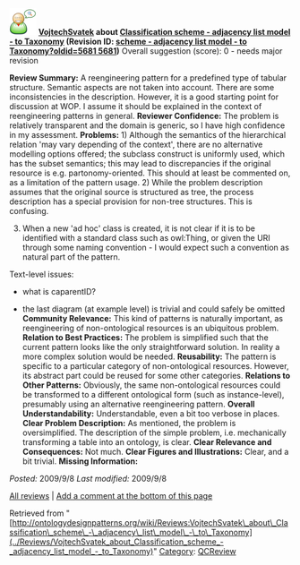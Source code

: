 [![](../images/thumb/2/29/Reviewer.png/48px-Reviewer.png)](../Image/Reviewer.png "Reviewer.png")
__[VojtechSvatek](../User/VojtechSvatek "User:VojtechSvatek") about [Classification scheme - adjacency list model - to Taxonomy](../Submissions/Classification_scheme_-_adjacency_list_model_-_to_Taxonomy "Submissions:Classification scheme - adjacency list model - to Taxonomy") (Revision ID: [scheme - adjacency list model - to Taxonomy?oldid=5681 5681](../Submissions/Classification "http://ontologydesignpatterns.org/wiki/Submissions:Classification"))__
Overall suggestion (score): 0 - needs major revision




 __Review Summary:__ A reengineering pattern for a predefined type of tabular structure. Semantic aspects are not taken into account. There are some inconsistencies in the description. 
However, it is a good starting point for discussion at WOP. I assume it should be explained in the context of reengineering patterns in general.
__Reviewer Confidence:__ The problem is relatively transparent and the domain is generic, so I have high confidence in my assessment.
__Problems:__ 1) Although the semantics of the hierarchical relation 'may vary depending of the context', there are no alternative modelling options offered; the subclass construct is uniformly used, which has the subset semantics; this may lead to discrepancies if the original resource is e.g. partonomy-oriented. This should at least be commented on, as a limitation of the pattern usage.
2) While the problem description assumes that the original source is structured as tree, the process description has a special provision for non-tree structures. This is confusing.


3) When a new 'ad hoc' class is created, it is not clear if it is to be identified with a standard class such as owl:Thing, or given the URI through some naming convention - I would expect such a convention as natural part of the pattern.


Text-level issues:
- what is caparentID?



- the last diagram (at example level) is trivial and could safely be omitted
__Community Relevance:__ This kind of patterns is naturally important, as reengineering of non-ontological resources is an ubiquitous problem.
__Relation to Best Practices:__ The problem is simplified such that the current pattern looks like the only straightforward solution. In reality a more complex solution would be needed.
__Reusability:__ The pattern is specific to a particular category of non-ontological resources. However, its abstract part could be reused for some other categories.
__Relations to Other Patterns:__ Obviously, the same non-ontological resources could be transformed to a different ontological form (such as instance-level), presumably using an alternative reengineering pattern.
__Overall Understandability:__ Understandable, even a bit too verbose in places.
__Clear Problem Description:__ As mentioned, the problem is oversimplified. The description of the simple problem, i.e. mechanically transforming a table into an ontology, is clear.
__Clear Relevance and Consequences:__ Not much.
__Clear Figures and Illustrations:__ Clear, and a bit trivial.
__Missing Information:__ 

_Posted:_ 2009/9/8 _Last modified:_ 2009/9/8



[All reviews](../Reviews/Main "Reviews:Main") | [Add a comment at the bottom of this page](index.php@title=Odp%253AAdd_comment&target=../Reviews/VojtechSvatek_about_Classification_scheme_-_adjacency_list_model_-_to_Taxonomy#New_comment "http://ontologydesignpatterns.org/wiki/index.php?title=Odp:Add_comment&target=Reviews:VojtechSvatek_about_Classification_scheme_-_adjacency_list_model_-_to_Taxonomy#New_comment")


Retrieved from "[http://ontologydesignpatterns.org/wiki/Reviews:VojtechSvatek\_about\_Classification\_scheme\_-\_adjacency\_list\_model\_-\_to\_Taxonomy](../Reviews/VojtechSvatek_about_Classification_scheme_-_adjacency_list_model_-_to_Taxonomy)"
 [Category](http://ontologydesignpatterns.org/wiki/Special:Categories "Special:Categories"): [QCReview](../Category/QCReview "Category:QCReview")